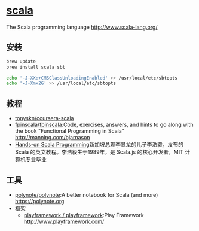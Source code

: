 # [scala](https://github.com/scala/scala)

The Scala programming language http://www.scala-lang.org/

## 安装

```sh
brew update
brew install scala sbt

echo '-J-XX:+CMSClassUnloadingEnabled' >> /usr/local/etc/sbtopts
echo '-J-Xmx2G' >> /usr/local/etc/sbtopts
```

## 教程

* [tonyskn/coursera-scala](https://github.com/tonyskn/coursera-scala)
* [fpinscala/fpinscala](https://github.com/fpinscala/fpinscala):Code, exercises, answers, and hints to go along with the book "Functional Programming in Scala" http://manning.com/bjarnason
* [Hands-on Scala Programming](https://www.handsonscala.com/)新加坡总理李显龙的儿子李浩毅，发布的 Scala 的英文教程。李浩毅生于1989年，是 Scala.js 的核心开发者，MIT 计算机专业毕业

## 工具

* [polynote/polynote](https://github.com/polynote/polynote):A better notebook for Scala (and more) https://polynote.org
* 框架
    - [playframework / playframework](https://github.com/playframework/playframework):Play Framework http://www.playframework.com/
